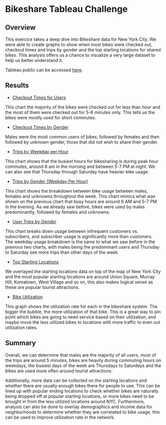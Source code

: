 # Bikeshare Tableau Challenge

## Overview

This exercice takes a deep dive into Bikeshare data for New York City. We were able to create graphs to show when most bikes were checked out, checkout times and trips by gender and the top starting locations for shared bikes. This analysis offers us a chance to visualize a very large dataset to help us better understand it. 

Tableau public can be accessed [here](https://public.tableau.com/app/profile/donnie.c/viz/Bikesharing_16229093365220/BikeUtilization). 

## Results

* [Checkout Times for Users](https://github.com/donovancai/bikesharing/blob/main/Resources/1.JPG)

This chart the majority of the bikes were checked out for less than hour and the most of them were checked out for 5-6 minutes only. This tells us the bikes were mostly used for short commutes. 

* [Checkout Times by Gender](https://github.com/donovancai/bikesharing/blob/main/Resources/2.JPG)

Males were the most common users of bikes, followed by females and then followed by unknown gender, those that did not wish to share their gender. 

* [Trips by Weekday per Hour](https://github.com/donovancai/bikesharing/blob/main/Resources/3.JPG)

This chart shows that the busiest hours for bikesharing is during peak hour commutes, around 8 am in the morning and between 5-7 PM at night. We can also see that Thursday through Saturday have heavier bike usage. 

* [Trips by Gender (Weekday Per Hour)](https://github.com/donovancai/bikesharing/blob/main/Resources/4.JPG)

This chart shows the breakdown between bike usage between males, females and unknowns throughout the week. This chart mimics what was shown on the previous chart that busy hours are around 8 AM and 5-7 PM in the evening. As we already saw before, bikes were used by males predominantly, followed by females and unknowns. 


* [User Trips by Gender](https://github.com/donovancai/bikesharing/blob/main/Resources/5.JPG)

This chart breaks down usage between infrequent customers vs. subscribers, and subscriber usage is significantly more than customers. The weekday usage breakdown is the same to what we saw before in the previous two charts, with males being the predominant users and Thursday to Saturday see more trips than other days of the week. 


* [Top Starting Locations](https://github.com/donovancai/bikesharing/blob/main/Resources/6.JPG)

We overlayed the starting locations data on top of the map of New York City and the most popular starting locations are around Union Square, Murray Hill, Koreatown, West Village and so on, this also makes logical sense as these are popular tourist attractions. 


* [Bike Utilization](https://github.com/donovancai/bikesharing/blob/main/Resources/7.JPG)

This graph shows the utilization rate for each in the bikeshare system. The bigger the bubble, the more utilization of that bike. This is a great way to pin point which bikes are going to need service based on their utilization, and maybe move the less utilized bikes to locations with more traffic to even out utilization rates. 

## Summary

Overall, we can determine that males are the majority of all users, most of the trips are around 5 minutes, bikes are heavily during commuting hours on weekdays, the busiest days of the week are Thursdays to Saturdays and the bikes are used more often around tourist attractions. 

Additionally, more data can be collected on the starting locations and whether there are usually enough bikes there for people to use. This can be lined up with popular ending locations to check whether bikes are naturally being dropped off at popular starting locations, or more bikes need to be brought in from the less utilized locations around NYC. Furthermore, analysis can also be done to overlay demographics and income data for neighborhoods to determine whether they are correlated to bike usage, this can be used to improve utilization rate in the network. 
